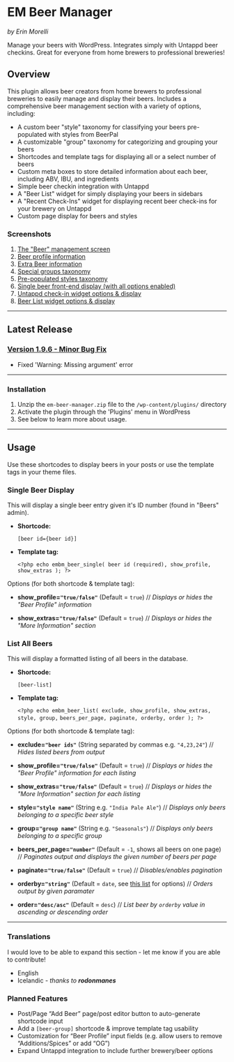 # EM Beer Manager #

*by Erin Morelli*

Manage your beers with WordPress. Integrates simply with Untappd beer checkins. Great for everyone from home brewers to professional breweries!


## Overview ###

This plugin allows beer creators from home brewers to professional breweries to easily manage and display their beers. Includes a comprehensive beer management section with a variety of options, including:

* A custom beer "style" taxonomy for classifying your beers pre-populated with styles from BeerPal
* A customizable "group" taxonomy for categorizing and grouping your beers
* Shortcodes and template tags for displaying all or a select number of beers
* Custom meta boxes to store detailed information about each beer, including ABV, IBU, and ingredients
* Simple beer checkin integration with Untappd
* A "Beer List" widget for simply displaying your beers in sidebars
* A "Recent Check-Ins" widget for displaying recent beer check-ins for your brewery on Untappd
* Custom page display for beers and styles


### Screenshots ###

1. [The "Beer" management screen](https://bitbucket.org/repo/jbBK97/images/2094199255-screenshot-1.jpg)
2. [Beer profile information](https://bitbucket.org/repo/jbBK97/images/3661523039-screenshot-2.jpg)
3. [Extra Beer information](https://bitbucket.org/repo/jbBK97/images/489714407-screenshot-3.jpg)
4. [Special groups taxonomy](https://bitbucket.org/repo/jbBK97/images/1441219431-screenshot-4.jpg)
5. [Pre-populated styles taxonomy](https://bitbucket.org/repo/jbBK97/images/124939507-screenshot-5.jpg)
6. [Single beer front-end display (with all options enabled)](https://bitbucket.org/repo/jbBK97/images/4234449303-screenshot-6.jpg)
7. [Untappd check-in widget options & display](https://bitbucket.org/repo/jbBK97/images/924423916-screenshot-7.jpg)
8. [Beer List widget options & display](https://bitbucket.org/repo/jbBK97/images/2556482217-screenshot-8.jpg)



*****


## Latest Release ##


### [Version 1.9.6 - Minor Bug Fix](https://bitbucket.org/ErinMorelli/em-beer-manager/get/v1.9.6.zip) ###
* Fixed 'Warning: Missing argument' error



*****


### Installation ###

1. Unzip the `em-beer-manager.zip` file to the `/wp-content/plugins/` directory
1. Activate the plugin through the 'Plugins' menu in WordPress
1. See below to learn more about usage.


*****

## Usage ##


Use these shortcodes to display beers in your posts or use the template tags in your theme files.


### Single Beer Display ###

This will display a single beer entry given it's ID number (found in "Beers" admin).

* __Shortcode:__

    `[beer id={beer id}]`

* __Template tag:__

    `<?php echo embm_beer_single( beer id (required), show_profile, show_extras ); ?>`


Options (for both shortcode & template tag):

* __show_profile=`"true/false"`__ (Default = `true`) // *Displays or hides the "Beer Profile" information*

* __show_extras=`"true/false"`__ (Default = `true`) // *Displays or hides the "More Information" section*


### List All Beers ###

This will display a formatted listing of all beers in the database.

* __Shortcode:__

    `[beer-list]`

* __Template tag:__

    `<?php echo embm_beer_list( exclude, show_profile, show_extras, style, group,`
    `beers_per_page, paginate, orderby, order ); ?>`


Options (for both shortcode & template tag):

* __exclude=`"beer ids"`__ (String separated by commas e.g. `"4,23,24"`) // *Hides listed beers from output*

* __show_profile=`"true/false"`__ (Default = `true`) // *Displays or hides the "Beer Profile" information for each listing*

* __show_extras=`"true/false"`__ (Default = `true`) // *Displays or hides the "More Information" section for each listing*

* __style=`"style name"`__ (String e.g. `"India Pale Ale"`) // *Displays only beers belonging to a specific beer style*

* __group=`"group name"`__ (String e.g. `"Seasonals"`) // *Displays only beers belonging to a specific group*

* __beers\_per\_page=`"number"`__ (Default = `-1`, shows all beers on one page) // *Paginates output and displays the given number of beers per page*

* __paginate=`"true/false"`__ (Default = `true`) // *Disables/enables pagination*

* __orderby=`"string"`__ (Default = `date`, see [this list](http://codex.wordpress.org/Class_Reference/WP_Query#Order_.26_Orderby_Parameters) for options) // *Orders output by given paramater*

* __order=`"desc/asc"`__ (Default = `desc`) // *List beer by `orderby` value in ascending or descending order*



*****

### Translations ###

I would love to be able to expand this section - let me know if you are able to contribute!

* English
* Icelandic - *thanks to __rodonmanes__*


### Planned Features ###

* Post/Page “Add Beer” page/post editor button to auto-generate shortcode input
* Add a `[beer-group]` shortcode & improve template tag usability
* Customization for “Beer Profile” input fields (e.g. allow users to remove “Additions/Spices” or add “OG”)
* Expand Untappd integration to include further brewery/beer options